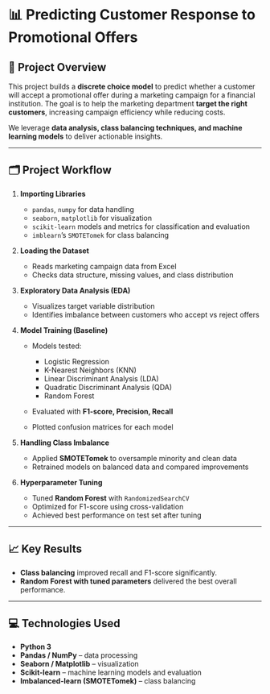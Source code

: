 # 📊 Predicting Customer Response to Promotional Offers

## 📌 Project Overview

This project builds a **discrete choice model** to predict whether a customer will accept a promotional offer during a marketing campaign for a financial institution.
The goal is to help the marketing department **target the right customers**, increasing campaign efficiency while reducing costs.

We leverage **data analysis, class balancing techniques, and machine learning models** to deliver actionable insights.

---

## 🗂 Project Workflow

1. **Importing Libraries**

   * `pandas`, `numpy` for data handling
   * `seaborn`, `matplotlib` for visualization
   * `scikit-learn` models and metrics for classification and evaluation
   * `imblearn`’s `SMOTETomek` for class balancing

2. **Loading the Dataset**

   * Reads marketing campaign data from Excel
   * Checks data structure, missing values, and class distribution

3. **Exploratory Data Analysis (EDA)**

   * Visualizes target variable distribution
   * Identifies imbalance between customers who accept vs reject offers

4. **Model Training (Baseline)**

   * Models tested:

     * Logistic Regression
     * K-Nearest Neighbors (KNN)
     * Linear Discriminant Analysis (LDA)
     * Quadratic Discriminant Analysis (QDA)
     * Random Forest
   * Evaluated with **F1-score, Precision, Recall**
   * Plotted confusion matrices for each model

5. **Handling Class Imbalance**

   * Applied **SMOTETomek** to oversample minority and clean data
   * Retrained models on balanced data and compared improvements

6. **Hyperparameter Tuning**

   * Tuned **Random Forest** with `RandomizedSearchCV`
   * Optimized for F1-score using cross-validation
   * Achieved best performance on test set after tuning

---

## 📈 Key Results

* **Class balancing** improved recall and F1-score significantly.
* **Random Forest with tuned parameters** delivered the best overall performance.

---

## 💻 Technologies Used

* **Python 3**
* **Pandas / NumPy** – data processing
* **Seaborn / Matplotlib** – visualization
* **Scikit-learn** – machine learning models and evaluation
* **Imbalanced-learn (SMOTETomek)** – class balancing
